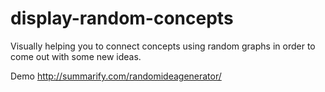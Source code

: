 # display-random-concepts
Visually helping you to connect concepts using random graphs in order to come out with some new ideas.

Demo http://summarify.com/randomideagenerator/
